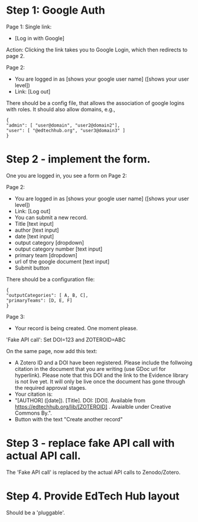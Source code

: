 # Step 1: Google Auth

Page 1: Single link: 
- [Log in with Google]

Action: Clicking the link takes you to Google Login, which then redirects to page 2.

Page 2: 
- You are logged in as [shows your google user name] ([shows your user level])
- Link: [Log out]

There should be a config file, that allows the association of google logins with roles. It should also allow domains, e.g.,
```
{
"admin": [ "user@domain", "user2@domain2"],
"user": [ "@edtechhub.org", "user3@domain3" ] 
}
```

# Step 2 - implement the form.

One you are logged in, you see a form on Page 2:

Page 2: 
- You are logged in as [shows your google user name] ([shows your user level])
- Link: [Log out]
- You can submit a new record.
- Title [text input]
- author  [text input]
- date  [text input]
- output category  [dropdown]
- output category number  [text input]
- primary team [dropdown]
- url of the google document  [text input]
- Submit button

There should be a configuration file:
```
{
"outputCategories": [ A, B, C],
"primaryTeams": [D, E, F]
}
```

Page 3:
- Your record is being created. One moment please.

'Fake API call': Set DOI=123 and ZOTEROID=ABC

On the same page, now add this text:
- A Zotero ID and a DOI have been registered. Please include the follwoing citation in the document that you are writing (use GDoc url for hyperlink). Please note that this DOI and the link to the Evidence library is not live yet. It will only be live once the document has gone through the required approval stages.
- Your citation is:
- "[AUTHOR] ([date]). [Title].  DOI: [DOI]. Available from https://edtechhub.org/lib/[ZOTEROID] . Avaialble under Creative Commons By.". 
- Button with the text "Create another record"

# Step 3 - replace fake API call with actual API call.

The 'Fake API call' is replaced by the actual API calls to Zenodo/Zotero.

# Step 4. Provide EdTech Hub layout
Should be a 'pluggable'.
